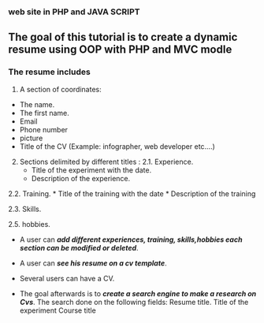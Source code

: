 ### web site in PHP and JAVA SCRIPT  
## The goal of this tutorial is to create a dynamic resume using OOP with PHP and MVC modle

### The resume includes
1. A section of coordinates:
 * The name.
 * The first name.
 * Email
 * Phone number
 * picture
 * Title of the CV (Example: infographer, web developer etc….)
 
 2. Sections delimited by different titles :
 2.1. Experience.
       * Title of the experiment with the date.
       * Description of the experience.

  2.2. Training.
       * Title of the training with the date
       * Description of the training

  2.3. Skills.
  
  2.5. hobbies. 

 * A user can ___add different experiences, training, skills,hobbies
  each section can be modified or deleted___.
  
 * A user can ___see his resume on a cv template___.
 
 * Several users can have a CV.
  
  * The goal afterwards is to ___create a search engine to make a
    research on Cvs___. The search done on the following fields:
    Resume title.
    Title of the experiment
    Course title

